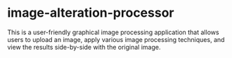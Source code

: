 # image-alteration-processor
This is a user-friendly graphical image processing application that allows users to upload an image, apply various image processing techniques, and view the results side-by-side with the original image.
